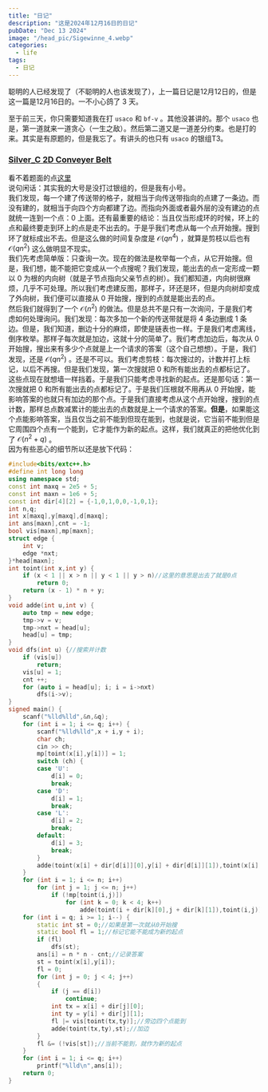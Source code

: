 ```yaml
---
title: "日记"
description: "这是2024年12月16日的日记"
pubDate: "Dec 13 2024"
image: "/head_pic/Sigewinne_4.webp"
categories:
  - life
tags:
  - 日记
---
```


聪明的人已经发现了（不聪明的人也该发现了），上一篇日记是12月12日的，但是这一篇是12月16日的。一不小心鸽了 $3$ 天。

至于前三天，你只需要知道我在打 `usaco` 和 `bf-v` 。其他没甚讲的。那个 `usaco` 也是，第一道就来一道贪心（一生之敌）。然后第二道又是一道差分约束。也是打的来。其实是有原题的，但是我忘了。有讲头的也只有 `usaco` 的银组T3。

### <a href = "https://usaco.org/index.php?page=viewproblem&cpid=1436" target = "_blank">Silver_C 2D Conveyer Belt</a>  
看不着题面的点<a href = "https://gitee.com/ybz2010/OI/blob/main/contest/others/usaco/2024-12/S_C.md" target = "_blank">这里</a>  
说句闲话：其实我的大号是没打过银组的，但是我有小号。  
我们发现，每一个建了传送带的格子，就相当于向传送带指向的点建了一条边。而没有建的，就相当于向四个方向都建了边。而指向外面或者最外层的没有建边的点就统一连到一个点：$0$ 上面。还有最重要的结论：当且仅当形成环的时候，环上的点和最终要走到环上的点是走不出去的。于是乎我们考虑从每一个点开始搜。搜到环了就标成出不去。但是这么做的时间复杂度是 $\mathcal{O}(qn^4)$ ，就算是剪枝以后也有 $\mathcal{O}(qn^2)$ 这么做明显不现实。  
我们先考虑简单版：只查询一次。现在的做法是枚举每一个点，从它开始搜。但是，我们想，能不能把它变成从一个点搜呢？我们发现，能出去的点一定形成一颗以 $0$ 为根的内向树（就是子节点指向父亲节点的树）。我们都知道，内向树很麻烦，几乎不可处理。所以我们考虑建反图，那样子，环还是环，但是内向树却变成了外向树，我们便可以直接从 $0$ 开始搜，搜到的点就是能出去的点。  
然后我们就得到了一个 $\mathcal{O}(n^2)$ 的做法。但是总共不是只有一次询问，于是我们考虑如何处理询问。我们发现：每次多加一个新的传送带就是将 $4$ 条边删成 $1$ 条边。但是，我们知道，删边十分的麻烦，即使是链表也一样。于是我们考虑离线，倒序枚举。那样子每次就是加边，这就十分的简单了。我们考虑加边后，每次从 $0$ 开始搜，搜出来有多少个点就是上一个请求的答案（这个自己想想）。于是，我们发现，还是 $\mathcal{O}(qn^2)$ 。还是不可以。我们考虑剪枝：每次搜过的，计数并打上标记，以后不再搜。但是我们发现，第一次搜就把 $0$ 和所有能出去的点都标记了。这些点现在就想墙一样挡着。于是我们只能考虑寻找新的起点。还是那句话：第一次搜就把 $0$ 和所有能出去的点都标记了。于是我们压根就不用再从 $0$ 开始搜，能影响答案的也就只有加边的那个点。于是我们直接考虑从这个点开始搜，搜到的点计数，那样总点数减累计的能出去的点数就是上一个请求的答案。**但是**，如果能这个点能影响答案，当且仅当之前不能到但现在能到，也就是说，它当前不能到但是它周围四个点有一个能到，它才能作为新的起点。这样，我们就真正的把他优化到了 $\mathcal{O}(n^2 + q)$ 。  
因为有些恶心的细节所以还是放下代码：
```cpp
#include<bits/extc++.h>
#define int long long
using namespace std;
const int maxq = 2e5 + 5;
const int maxn = 1e6 + 5;
const int dir[4][2] = {-1,0,1,0,0,-1,0,1};
int n,q;
int x[maxq],y[maxq],d[maxq];
int ans[maxn],cnt = -1;
bool vis[maxn],mp[maxn];
struct edge {
    int v;
    edge *nxt;
}*head[maxn];
int toint(int x,int y) {
    if (x < 1 || x > n || y < 1 || y > n)//这里的意思是出去了就是0点
        return 0;
    return (x - 1) * n + y;
}
void adde(int u,int v) {
    auto tmp = new edge;
    tmp->v = v;
    tmp->nxt = head[u];
    head[u] = tmp;
}
void dfs(int u) {//搜索并计数
    if (vis[u])
        return;
    vis[u] = 1;
    cnt ++;
    for (auto i = head[u]; i; i = i->nxt)
        dfs(i->v);
}
signed main() {
    scanf("%lld%lld",&n,&q);
    for (int i = 1; i <= q; i++) {
        scanf("%lld%lld",x + i,y + i);
        char ch;
        cin >> ch;
        mp[toint(x[i],y[i])] = 1;
        switch (ch) {
        case 'U':
            d[i] = 0;
            break;
        case 'D':
            d[i] = 1;
            break;
        case 'L':
            d[i] = 2;
            break;
        default:
            d[i] = 3;
            break;
        }
        adde(toint(x[i] + dir[d[i]][0],y[i] + dir[d[i]][1]),toint(x[i],y[i]));//建反图
    }
    for (int i = 1; i <= n; i++)
        for (int j = 1; j <= n; j++)
            if (!mp[toint(i,j)])
                for (int k = 0; k < 4; k++)
                    adde(toint(i + dir[k][0],j + dir[k][1]),toint(i,j));//没有标记的点就四个方向都建边
    for (int i = q; i >= 1; i--) {
        static int st = 0;//如果是第一次就从0开始搜
        static bool fl = 1;//标记它能不能成为新的起点
        if (fl)
            dfs(st);
        ans[i] = n * n - cnt;//记录答案
        st = toint(x[i],y[i]);
        fl = 0;
        for (int j = 0; j < 4; j++)
        {
            if (j == d[i])
                continue;
            int tx = x[i] + dir[j][0];
            int ty = y[i] + dir[j][1];
            fl |= vis[toint(tx,ty)];//旁边四个点能到
            adde(toint(tx,ty),st);//加边
        }
        fl &= (!vis[st]);//当前不能到，就作为新的起点
    }
    for (int i = 1; i <= q; i++)
        printf("%lld\n",ans[i]);
    return 0;
}
```